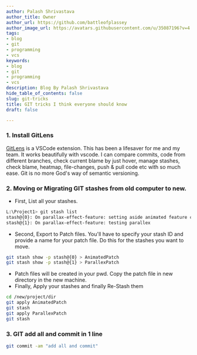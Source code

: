 ```yaml
---
author: Palash Shrivastava
author_title: Owner
author_url: https://github.com/battleofplassey
author_image_url: https://avatars.githubusercontent.com/u/35087196?v=4
tags:
- blog
- git
- programming
- vcs
keywords:
- blog
- git
- programming
- vcs
description: Blog By Palash Shrivastava
hide_table_of_contents: false
slug: git-tricks
title: GIT tricks I think everyone should know
draft: false

---
```

<!--truncate-->

### 1. Install GitLens

[GitLens](https://marketplace.visualstudio.com/items?itemName=eamodio.gitlens) is a VSCode extension. This has been a lifesaver for me and my team. It works beautifully with vscode. I can compare commits, code from different branches, check current blame by just hover, manage stashes, check blame, heatmap, file-changes, push & pull code etc with so much ease. Git is no more God's way of semantic versioning.

### 2. Moving or Migrating GIT stashes from old computer to new.

* First, List all your stashes.

```bash 
L:\Project1> git stash list
stash@{0}: On parallax-effect-feature: setting aside animated feature code
stash@{1}: On parallax-effect-feature: testing parallex
```

* Second, Export to Patch files. You'll have to specify your stash ID and provide a name for your patch file. Do this for the stashes you want to move.

```bash 
git stash show -p stash@{0} > AnimatedPatch
git stash show -p stash@{1} > ParallexPatch
```

* Patch files will be created in your pwd. Copy the patch file in new directory in the new machine.
* Finally, Apply your stashes and finally Re-Stash them

```bash
cd /new/project/dir
git apply AnimatedPatch
git stash
git apply ParallexPatch
git stash
```

### 3. GIT add all and commit in 1 line

```bash
git commit -am "add all and commit"
```